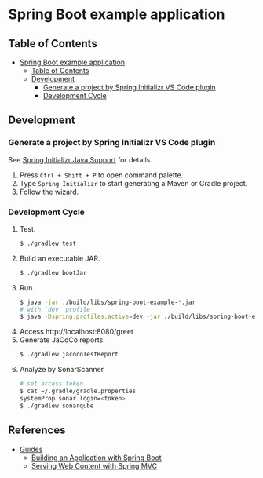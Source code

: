 # Spring Boot example application

## Table of Contents

- [Spring Boot example application](#spring-boot-example-application)
    - [Table of Contents](#table-of-contents)
    - [Development](#development)
        - [Generate a project by Spring Initializr VS Code plugin](#generate-a-project-by-spring-initializr-vs-code-plugin)
        - [Development Cycle](#development-cycle)

## Development

### Generate a project by Spring Initializr VS Code plugin

See [Spring Initializr Java Support](https://marketplace.visualstudio.com/items?itemName=vscjava.vscode-spring-initializr) for details.

1. Press `Ctrl + Shift + P` to open command palette.
1. Type `Spring Initializr` to start generating a Maven or Gradle project.
1. Follow the wizard.

### Development Cycle

1. Test.
    ```bash
    $ ./gradlew test
    ```
1. Build an executable JAR.
    ```bash
    $ ./gradlew bootJar
    ```
1. Run.
    ```bash
    $ java -jar ./build/libs/spring-boot-example-*.jar
    # with `dev` profile
    $ java -Dspring.profiles.active=dev -jar ./build/libs/spring-boot-example-*.jar
    ```
1. Access http://localhost:8080/greet
1. Generate JaCoCo reports.
    ```bash
    $ ./gradlew jacocoTestReport
1. Analyze by SonarScanner
    ```bash
    # set access token
    $ cat ~/.gradle/gradle.properties 
    systemProp.sonar.login=<token>
    $ ./gradlew sonarqube
    ```

## References

- [Guides](https://spring.io/guides)
    - [Building an Application with Spring Boot](https://spring.io/guides/gs/spring-boot/)
    - [Serving Web Content with Spring MVC](https://spring.io/guides/gs/serving-web-content/)
